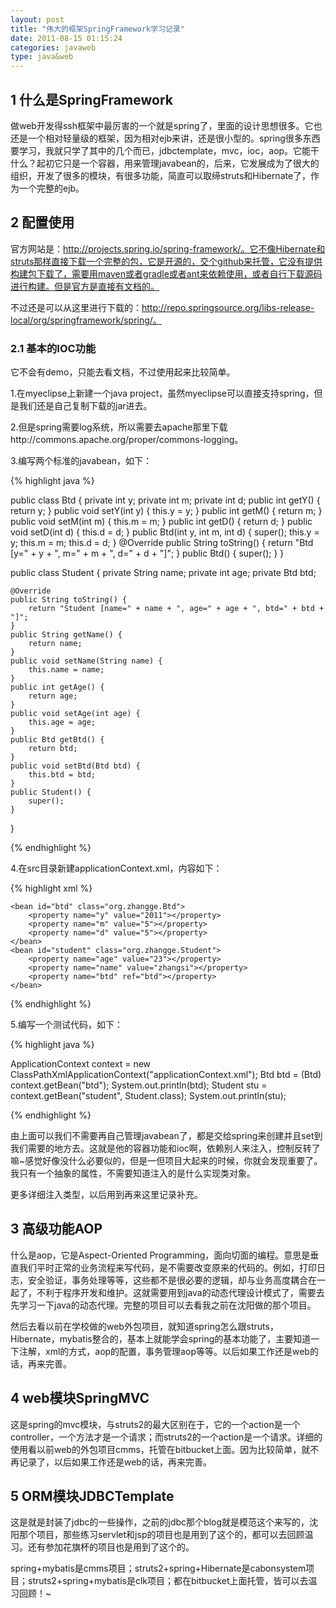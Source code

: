 ```yaml
---
layout: post
title: "伟大的框架SpringFramework学习记录"
date: 2011-08-15 01:15:24
categories: javaweb
type: java&web
---
```


## 1 什么是SpringFramework

做web开发得ssh框架中最厉害的一个就是spring了，里面的设计思想很多。它也还是一个相对轻量级的框架，因为相对ejb来讲，还是很小型的。spring很多东西要学习，我就只学了其中的几个而已，jdbctemplate，mvc，ioc，aop。它能干什么？起初它只是一个容器，用来管理javabean的，后来，它发展成为了很大的组织，开发了很多的模块，有很多功能，简直可以取缔struts和Hibernate了，作为一个完整的ejb。

## 2 配置使用

官方网站是：http://projects.spring.io/spring-framework/。它不像Hibernate和struts那样直接下载一个完整的包，它是开源的，交个github来托管，它没有提供构建包下载了，需要用maven或者gradle或者ant来依赖使用，或者自行下载源码进行构建。但是官方是直接有文档的。

不过还是可以从这里进行下载的：http://repo.springsource.org/libs-release-local/org/springframework/spring/。

### 2.1 基本的IOC功能

它不会有demo，只能去看文档，不过使用起来比较简单。

1.在myeclipse上新建一个java project，虽然myeclipse可以直接支持spring，但是我们还是自己复制下载的jar进去。

2.但是spring需要log系统，所以需要去apache那里下载http://commons.apache.org/proper/commons-logging。

3.编写两个标准的javabean，如下：

{% highlight java %}

public class Btd {
	private int y;
	private int m;
	private int d;
	public int getY() {
		return y;
	}
	public void setY(int y) {
		this.y = y;
	}
	public int getM() {
		return m;
	}
	public void setM(int m) {
		this.m = m;
	}
	public int getD() {
		return d;
	}
	public void setD(int d) {
		this.d = d;
	}
	public Btd(int y, int m, int d) {
		super();
		this.y = y;
		this.m = m;
		this.d = d;
	}
	@Override
	public String toString() {
		return "Btd [y=" + y + ", m=" + m + ", d=" + d + "]";
	}
	public Btd() {
		super();
	}
}

public class Student {
	private String name;
	private int age;
	private Btd btd;
	
	@Override
	public String toString() {
		return "Student [name=" + name + ", age=" + age + ", btd=" + btd + "]";
	}
	public String getName() {
		return name;
	}
	public void setName(String name) {
		this.name = name;
	}
	public int getAge() {
		return age;
	}
	public void setAge(int age) {
		this.age = age;
	}
	public Btd getBtd() {
		return btd;
	}
	public void setBtd(Btd btd) {
		this.btd = btd;
	}
	public Student() {
		super();
	}
}

{% endhighlight %}

4.在src目录新建applicationContext.xml，内容如下：

{% highlight xml %}

<beans xmlns="http://www.springframework.org/schema/beans"
	xmlns:xsi="http://www.w3.org/2001/XMLSchema-instance" xmlns:p="http://www.springframework.org/schema/p"
	xsi:schemaLocation="http://www.springframework.org/schema/beans http://www.springframework.org/schema/beans/spring-beans-3.0.xsd">

	<bean id="btd" class="org.zhangge.Btd">
		<property name="y" value="2011"></property>
		<property name="m" value="5"></property>
		<property name="d" value="5"></property>
	</bean>
	<bean id="student" class="org.zhangge.Student">
		<property name="age" value="23"></property>
		<property name="name" value="zhangsi"></property>
		<property name="btd" ref="btd"></property>
	</bean>
</beans>

{% endhighlight %}

5.编写一个测试代码，如下：

{% highlight java %}

ApplicationContext context = new ClassPathXmlApplicationContext("applicationContext.xml");
Btd btd = (Btd) context.getBean("btd");
System.out.println(btd);
Student stu = context.getBean("student", Student.class);
System.out.println(stu);

{% endhighlight %}

由上面可以我们不需要再自己管理javabean了，都是交给spring来创建并且set到我们需要的地方去。这就是他的容器功能和ioc啊，依赖别人来注入，控制反转了嘛~感觉好像没什么必要似的，但是一但项目大起来的时候，你就会发现重要了。我只有一个抽象的属性，不需要知道注入的是什么实现类对象。

更多详细注入类型，以后用到再来这里记录补充。

## 3 高级功能AOP

什么是aop，它是Aspect-Oriented Programming，面向切面的编程。意思是垂直我们平时正常的业务流程来写代码，是不需要改变原来的代码的。例如，打印日志，安全验证，事务处理等等，这些都不是很必要的逻辑，却与业务高度耦合在一起了，不利于程序开发和维护。这就需要用到java的动态代理设计模式了，需要去先学习一下java的动态代理。完整的项目可以去看我之前在沈阳做的那个项目。

然后去看以前在学校做的web外包项目，就知道spring怎么跟struts，Hibernate，mybatis整合的，基本上就能学会spring的基本功能了，主要知道一下注解，xml的方式，aop的配置，事务管理aop等等。以后如果工作还是web的话，再来完善。

## 4 web模块SpringMVC

这是spring的mvc模块，与struts2的最大区别在于，它的一个action是一个controller，一个方法才是一个请求；而struts2的一个action是一个请求。详细的使用看以前web的外包项目cmms，托管在bitbucket上面。因为比较简单，就不再记录了，以后如果工作还是web的话，再来完善。

## 5 ORM模块JDBCTemplate

这是就是封装了jdbc的一些操作，之前的jdbc那个blog就是模范这个来写的，沈阳那个项目，那些练习servlet和jsp的项目也是用到了这个的，都可以去回顾温习。还有参加花旗杯的项目也是用到了这个的。

spring+mybatis是cmms项目；struts2+spring+Hibernate是cabonsystem项目；struts2+spring+mybatis是clk项目；都在bitbucket上面托管，皆可以去温习回顾！~
